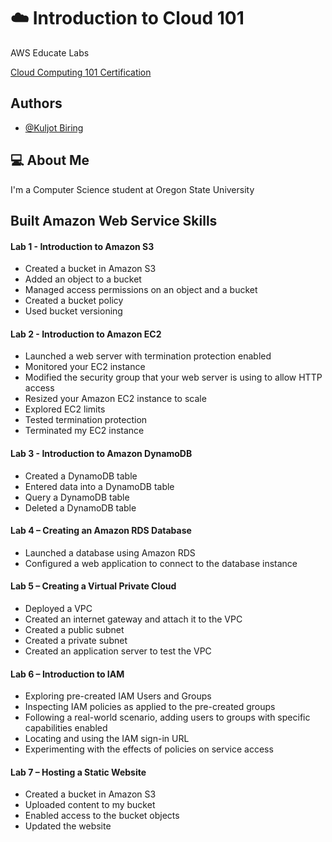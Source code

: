 
# ☁️ Introduction to Cloud 101

AWS Educate Labs

[Cloud Computing 101 Certification](https://www.credly.com/badges/024104b0-c641-4186-a7c2-fccb97fc8bbf/public_url)


## Authors

- [@Kuljot Biring](https://www.github.com/kuljotbiring)


## 💻 About Me
I'm a Computer Science student at Oregon State University


## Built Amazon Web Service Skills

#### Lab 1 - Introduction to Amazon S3

* Created a bucket in Amazon S3
* Added an object to a bucket
* Managed access permissions on an object and a bucket
* Created a bucket policy
* Used bucket versioning

#### Lab 2 - Introduction to Amazon EC2

* Launched a web server with termination protection enabled
* Monitored your EC2 instance
* Modified the security group that your web server is using to allow HTTP access
* Resized your Amazon EC2 instance to scale
* Explored EC2 limits
* Tested termination protection
* Terminated my EC2 instance

####  Lab 3 - Introduction to Amazon DynamoDB

* Created a DynamoDB table
* Entered data into a DynamoDB table
* Query a DynamoDB table
* Deleted a DynamoDB table

#### Lab 4 – Creating an Amazon RDS Database

* Launched a database using Amazon RDS
* Configured a web application to connect to the database instance

#### Lab 5 – Creating a Virtual Private Cloud

* Deployed a VPC
* Created an internet gateway and attach it to the VPC
* Created a public subnet
* Created a private subnet
* Created an application server to test the VPC

#### Lab 6 – Introduction to IAM

* Exploring pre-created IAM Users and Groups
* Inspecting IAM policies as applied to the pre-created groups
* Following a real-world scenario, adding users to groups with specific capabilities enabled
* Locating and using the IAM sign-in URL
* Experimenting with the effects of policies on service access

#### Lab 7 – Hosting a Static Website

* Created a bucket in Amazon S3
* Uploaded content to my bucket
* Enabled access to the bucket objects
* Updated the website
